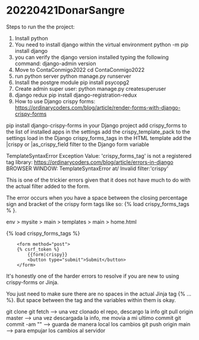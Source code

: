 # 20220421DonarSangre
Steps to run the the project:
1. Install python
2. You need to install django within the virtual environment
python -m pip install django	
3. you can verify the django version installed typing the following command:
django-admin version
4. Move to ContaConmigo2022
cd ContaConmigo2022
5. run python server
python manage.py runserver
6. Install the postgre module
pip install psycopg2
7. Create admin super user: python manage.py createsuperuser
8. django redux
pip install django-registration-redux
9. How to use Django crispy forms: https://ordinarycoders.com/blog/article/render-forms-with-django-crispy-forms

pip install django-crispy-forms in your Django project
add crispy_forms to the list of installed apps in the settings
add the crispy_template_pack to the settings
load in the Django crispy_forms_tags in the HTML template
add the |crispy or |as_crispy_field filter to the Django form variable

TemplateSyntaxError
Exception Value:	'crispy_forms_tag' is not a registered tag library: https://ordinarycoders.com/blog/article/errors-in-django
BROWSER WINDOW: TemplateSyntaxError at/ Invalid filter:'crispy'

This is one of the trickier errors given that it does not have much to do with the actual filter added to the form.

The error occurs when you have a space between the closing percentage sign and bracket of the crispy form tags like so: {% load crispy_forms_tags % }.

env > mysite > main > templates > main > home.html

{% load crispy_forms_tags %}
	
		<form method="post">
        {% csrf_token %}
            {{form|crispy}}
            <button type="submit">Submit</button>
        </form>
    

It's honestly one of the harder errors to resolve if you are new to using crispy-forms or Jinja.

You just need to make sure there are no spaces in the actual Jinja tag {% ... %}. But space between the tag and the variables within them is okay. 

git clone <repo> 
git fetch --> una vez clonado el repo, descargo la info
git pull origin master --> una vez descargada la info, me movia a mi ultimo commit
git commit -am "" --> guarda de manera local los cambios
git push origin main --> para empujar los cambios al servidor





